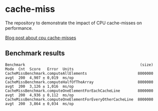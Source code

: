 # cache-miss

The repository to demonstrate the impact of CPU cache-misses on performance.

[Blog post about cpu cache-misses](https://wkoszolko.github.io/2022/03/08/cpu-cache-architecture/)

## Benchmark results

```shell script
Benchmark                                                    (size)  Mode  Cnt  Score   Error  Units
CacheMissBenchmark.computeAllElements                       8000000  avgt  200  4,907 ± 0,019  ms/op
CacheMissBenchmark.computeHalfOfTheArray                    8000000  avgt  200  3,126 ± 1,016  ms/op
CacheMissBenchmark.computeOneElementForEachCacheLine        8000000  avgt  200  4,936 ± 0,112  ms/op
CacheMissBenchmark.computeOneElementForEveryOtherCacheLine  8000000  avgt  200  3,864 ± 0,034  ms/op
```
